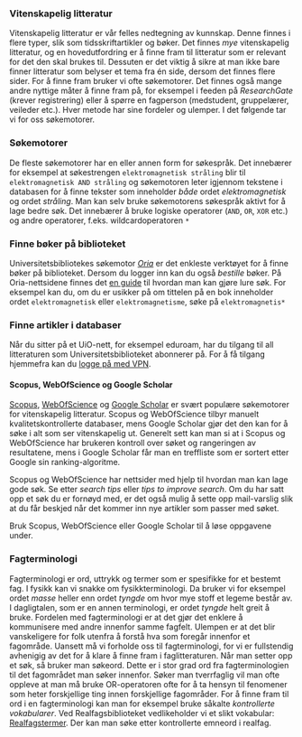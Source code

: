 ### Vitenskapelig litteratur
Vitenskapelig litteratur er vår felles nedtegning av kunnskap. Denne finnes i flere typer, slik som tidsskriftartikler og bøker. Det finnes *mye* vitenskapelig litteratur, og en hovedutfordring er å finne fram til litteratur som er relevant for det den skal brukes til. Dessuten er det viktig å sikre at man ikke bare finner litteratur som belyser et tema fra én side, dersom det finnes flere sider. For å finne fram bruker vi ofte søkemotorer. Det finnes også mange andre nyttige måter å finne fram på, for eksempel i feeden på *ResearchGate* (krever registrering) eller å spørre en fagperson (medstudent, gruppelærer, veileder etc.). Hver metode har sine fordeler og ulemper. I det følgende tar vi for oss søkemotorer. 

### Søkemotorer
De fleste søkemotorer har en eller annen form for søkespråk. Det innebærer for eksempel at søkestrengen `elektromagnetisk stråling` blir til `elektromagnetisk AND stråling` og søkemotoren leter igjennom tekstene i databasen for å finne tekster som inneholder *både* ordet *elektromagnetisk* og ordet *stråling*. Man kan selv bruke søkemotorens søkespråk aktivt for å lage bedre søk. Det innebærer å bruke logiske operatorer (`AND`, `OR`, `XOR` etc.) og andre operatorer, f.eks. wildcardoperatoren `*`

### Finne bøker på biblioteket
Universitetsbibliotekes søkemotor [_Oria_](http://www.oria.no) er det enkleste verktøyet for å finne bøker på biblioteket. Dersom du logger inn kan du også *bestille* bøker. På Oria-nettsidene finnes det [en guide](https://www.ub.uio.no/bruk/sok-i-hele-biblioteket/hjelp-til-a-bruke-oria/) til hvordan man kan gjøre lure søk. For eksempel kan du, om du er usikker på om tittelen på en bok inneholder ordet `elektromagnetisk` eller `elektromagnetisme`, søke på `elektromagnetis*`

<quiz-with-navigation :exercises="['HvaGirFlereTreff','HvaGirFlereTreffStjerne', 'OpprinnelseDanBrown']"></quiz-with-navigation>

### Finne artikler i databaser
Når du sitter på et UiO-nett, for eksempel eduroam, har du tilgang til all litteraturen som Universitetsbiblioteket abonnerer på. For å få tilgang hjemmefra kan du [logge på med VPN](http://www.uio.no/tjenester/it/nett/utenfra/vpn/). 

#### Scopus, WebOfScience og Google Scholar
[Scopus](www.scopus.com), [WebOfScience](www.webofscience.com) og [Google Scholar](scholar.google.com) er svært populære søkemotorer for vitenskapelig litteratur. Scopus og WebOfScience tilbyr manuelt kvalitetskontrollerte databaser, mens Google Scholar gjør det den kan for å søke i alt som ser vitenskapelig ut. Generelt sett kan man si at i Scopus og WebOfScience har brukeren kontroll over søket og rangeringen av resultatene, mens i Google Scholar får man en treffliste som er sortert etter Google sin ranking-algoritme. 

Scopus og WebOfScience har nettsider med hjelp til hvordan man kan lage gode søk. Se etter *search tips* eller *tips to improve search*. Om du har satt opp et søk du er fornøyd med, er det også mulig å sette opp mail-varslig slik at du får beskjed når det kommer inn nye artikler som passer med søket. 

Bruk Scopus, WebOfScience eller Google Scholar til å løse oppgavene under. 

<quiz-with-navigation :exercises="['LIGO', 'SnakeRobotsGoldman', 'MestPopulærDryppendeKran']"></quiz-with-navigation>

<div class="alert alert-primary">
<h3> Fagterminologi </h3>
<p>Fagterminologi er ord, uttrykk og termer som er spesifikke for et bestemt fag. I fysikk kan vi snakke om fysikkterminologi. Da bruker vi for eksempel ordet <i>masse</i> heller enn ordet <i>tyngde</i> om hvor mye stoff et legeme består av. I dagligtalen, som er en annen terminologi, er ordet <i>tyngde</i> helt greit å bruke. Fordelen med fagterminologi er at det gjør det enklere å kommunisere med andre innenfor samme fagfelt. Ulempen er at det blir vanskeligere for folk utenfra å forstå hva som foregår innenfor et fagområde. Uansett må vi forholde oss til fagterminologi, for vi er fullstendig avhenigig av det for å klare å finne fram i faglitteraturen. Når man setter opp et søk, så bruker man søkeord. Dette er i stor grad ord fra fagterminologien til det fagområdet man søker innenfor. Søker man tverrfaglig vil man ofte oppleve at man må bruke OR-operatoren ofte for å ta hensyn til fenomener som heter forskjellige ting innen forskjellige fagområder. For å finne fram til ord i en fagterminologi kan man for eksempel bruke såkalte <i>kontrollerte vokabularer</i>. Ved Realfagsbiblioteket vedlikeholder vi et slikt vokabular: <a href="https://app.uio.no/ub/emnesok/realfagstermer/">Realfagstermer</a>. Der kan man søke etter kontrollerte emneord i realfag. </p>
</div>
